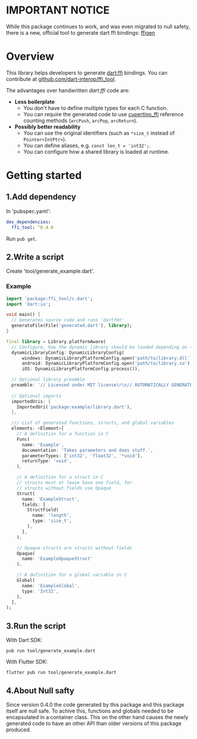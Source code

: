 # IMPORTANT NOTICE
While this package continues to work, and was even migrated to null safety, there is a new, official tool to generate dart ffi bindings: [ffigen](https://pub.dev/packages/ffigen)

# Overview
This library helps developers to generate [dart:ffi](https://dart.dev/guides/libraries/c-interop)
bindings. You can contribute at [github.com/dart-interop/ffi_tool](https://github.com/dart-interop/ffi_tool).

The advantages over handwritten _dart:ffi_ code are:
  * __Less boilerplate__
    * You don't have to define multiple types for each C function.
    * You can require the generated code to use [cupertino_ffi](https://pub.dev/packages/cupertino_ffi)
      reference counting methods (`arcPush`, `arcPop`, `arcReturn`).
  * __Possibly better readability__
    * You can use the original identifiers (such as `*size_t` instead of `Pointer<IntPtr>`).
    * You can define aliases, e.g. `const len_t = 'int32';`.
    * You can configure how a shared library is loaded at runtime.

# Getting started
## 1.Add dependency
In 'pubspec.yaml':
```yaml
dev_dependencies:
  ffi_tool: ^0.4.0
```

Run `pub get`.

## 2.Write a script
Create 'tool/generate_example.dart'.

### Example

```dart
import 'package:ffi_tool/c.dart';
import 'dart:io';

void main() {
  // Generates source code and runs 'dartfmt'
  generateFile(File('generated.dart'), library);
}

final library = Library.platformAware(
  // Configure, how the dynamic library should be loaded depending on the platform
  dynamicLibraryConfig: DynamicLibraryConfig(
      windows: DynamicLibraryPlatformConfig.open('path/to/library.dll'),
      android: DynamicLibraryPlatformConfig.open('path/to/library.so'),
      iOS: DynamicLibraryPlatformConfig.process()),

  // Optional library preamble
  preamble: '// Licensed under MIT license\r\n// AUTOMATICALLY GENERATED. DO NOT EDIT.',
  
  // Optional imports
  importedUris: {
    ImportedUri('package:example/library.dart'),
  },

  /// List of generated functions, structs, and global variables
  elements: <Element>[
    // A definition for a function in C
    Func(
      name: 'Example',
      documentation: 'Takes parameters and does stuff.',
      parameterTypes: ['int32', 'float32', '*void'],
      returnType: 'void',
    ),

    // A definition for a struct in C
    // structs must at lease have one field, for
    // structs without fields use Opaque
    Struct(
      name: 'ExampleStruct',
      fields: [
        StructField(
          name: 'length',
          type: 'size_t',
        ),
      ],
    ),

    // Opaque structs are structs without fields
    Opaque(
      name: 'ExampleOpaqueStruct'
    ),

    // A definition for a global variable in C
    Global(
      name: 'ExampleGlobal',
      type: 'Int32',
    ),
  ],
);
```

## 3.Run the script
With Dart SDK:
```
pub run tool/generate_example.dart
```

With Flutter SDK:
```
flutter pub run tool/generate_example.dart
```

## 4.About Null safty
Since version 0.4.0 the code generated by this package and this package itself are null safe. To achive this, functions and globals needed to be encapsulated in a container class. This on the other hand causes the newly generated code to have an other API than older versions of this package produced.